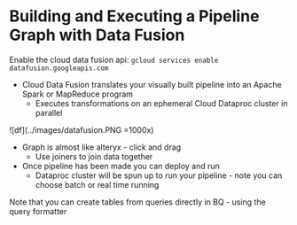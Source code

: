 # Building and Executing a Pipeline Graph with Data Fusion

Enable the cloud data fusion api: `gcloud services enable datafusion.googleapis.com`

* Cloud Data Fusion translates your visually built pipeline into an Apache Spark or MapReduce program
    * Executes transformations on an ephemeral Cloud Dataproc cluster in parallel

![df](../images/datafusion.PNG =1000x)

* Graph is almost like alteryx - click and drag
    * Use joiners to join data together 
* Once pipeline has been made you can deploy and run
    * Dataproc cluster will be spun up to run your pipeline - note you can choose batch or real time running

Note that you can create tables from queries directly in BQ - using the query formatter 

